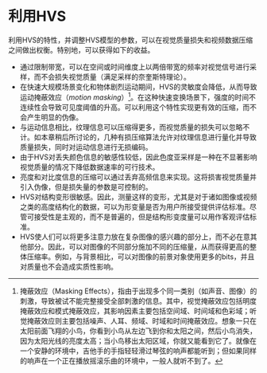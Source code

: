 # 利用HVS
利用HVS的特性，并调整HVS模型的参数，可以在视觉质量损失和视频数据压缩之间做出权衡。特别地，可以获得如下的收益。

* 通过限制带宽，可以在空间或时间维度上以两倍带宽的频率对视觉信号进行采样，而不会损失视觉质量（满足采样的奈奎斯特理论）。
* 在快速大规模场景变化和物体剧烈运动期间，HVS的灵敏度会降低，从而导致运动掩蔽效应（*motion masking*）[^1]。在这种快速变换场景下，强度的时间不连续性会导致可见度阈值的升高。可以利用这个特性实现更有效的压缩，而不会产生明显的伪像。
* 与运动信息相比，纹理信息可以压缩得更多，而视觉质量的损失可以忽略不计。如本章稍后所讨论的，几种有损压缩算法允许对纹理信息进行量化并导致质量损失，同时对运动信息进行无损编码。
* 由于HVS对丢失颜色信息的敏感性较低，因此色度亚采样是一种在不显著影响视觉质量的情况下降低数据速率的可行技术。
* 亮度和对比度信息的压缩可以通过丢弃高频信息来实现。这将损害视觉质量并引入伪像，但是损失量的参数是可控制的。
* HVS对结构变形很敏感。因此，测量这样的变形，尤其是对于诸如图像或视频之类的高度结构化的数据，可以为形变量是否为用户所接受提供评估标准。尽管可接受性是主观的，而不是普遍的，但是结构形变度量可以用作客观评估标准。
* HVS使人们可以将更多注意力放在复杂图像的感兴趣的部分上，而不必在意其他部分。因此，可以对图像的不同部分施加不同的压缩量，从而获得更高的整体压缩率。例如，与背景相比，可以对图像的前景对象使用更多的bits，并且对质量也不会造成实质性影响。

[^1]: 掩蔽效应（Masking Effects），指由于出现多个同一类别（如声音、图像）的刺激，导致被试不能完整接受全部刺激的信息。其中，视觉掩蔽效应包括明度掩蔽效应和模式掩蔽效应，其影响因素主要包括空间域、时间域和色彩域；听觉掩蔽效应则主要包括噪声、人耳、频域、时域和时间掩蔽效应。想象一只在太阳前面飞翔的小鸟，你看到小鸟从左边飞到你和太阳之间，然后小鸟消失，因为太阳光线的亮度太高；当小鸟移出太阳区域，你就又能看到它了。就像在一个安静的环境中，吉他手的手指轻轻滑过琴弦的响声都能听到；但如果同样的响声在一个正在播放摇滚乐曲的环境中，一般人就听不到了。